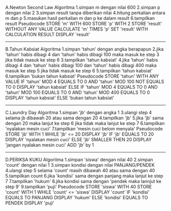 A.Newton Second Law
    Algoritma
1.simpan m dengan nilai 600
2.simpan p dengan nilai 2
3.simpan result tanpa diberikan nilai
4.hitung perkalian antara m dan p
5.masukan hasil perkalian m dan p ke dalam result
6.tampilkan result
    Pseudocode
STORE 'm' WITH 600
STORE 'p' WITH 2
STORE 'result' WITHOUT ANY VALUE
CALCULATE 'm' TIMES 'p'
SET 'result' WITH CALCULATION RESULT
DISPLAY 'result'

----------------------------------------------------------------

B.Tahun Kabsiat
    Algoritma
1.simpan 'tahun' dengan angka berapapun
2.jika 'tahun' habis dibagi 4 dan 'tahun' habis dibagi 100 maka masuk ke step 3 jika tidak masuk ke step 6
3.tampilkan 'tahun kabsiat'
4.jika 'tahun' habis dibagi 4 dan 'tahun' habis dibagi 100 dan 'tahun' habis dibagi 400 maka masuk ke step 5 jika tidak masuk ke step 6
5.tampilkan 'tahun kabsiat'
6.tampilkan 'bukan tahun kabsiat'
    Pseudocode
STORE 'tahun' WITH ANY VALUE
IF 'tahun' MOD 4 EQUALS TO 0 AND 'tahun' MOD 100 NOT EQUALS TO 0
    DISPLAY 'tahun kabsiat'
ELSE IF 'tahun' MOD 4 EQUALS TO 0 AND 'tahun' MOD 100 EQUALS TO 0 AND 'tahun' MOD 400 EQUALS TO 0 
    DISPLAY 'tahun kabsiat'
ELSE 'bukan tahun kabsiat'

----------------------------------------------------------------

C.Laundry Day
    Algoritma
1.simpan 'jb' dengan angka 1
3.ulangi step 4 selama jb dibawah 20 atau sama dengan 20
4.tampilkan 'jb'
5.jika 'jb' sama dengan 20 maka lanjut ke step 6 jika tidak maka lanjut ke step 7
6.tampilkan 'nyalakan mesin cuci'
7.tampilkan 'mesin cuci belom menyala'
    Pseudocode
STORE 'jb' WITH 1
WHILE 'jb' <= 20 
    DISPLAY 'jb'
IF 'jb' EQUALS TO 20
    DISPLAY 'nyalakan mesin cuci'
ELSE 'jb' SMALLER THEN 20
    DISPLAY 'jangan nyalakan mesin cuci' 
ADD 'jb' by 1

----------------------------------------------------------------

D.PERIKSA KUKU
    Algoritma
1.simpan 'siswa' dengan nilai 40
2.simpan 'count' dengan nilai 1
3.simpan kondisi dengan nilai PANJANG/PENDEK
4.ulangi step 5 selama 'count' masih dibawah 40 atau sama dengan 40
5.tampilkan count
6.jika 'kondisi' sama dengan panjang maka lanjut ke step 7
7.tampilkan 'hukum'
8.jika kondisi sama dengan 'pendek maka lannjut ke step 9'
9.tampilkan 'puji'
    Pseudocode
STORE 'siswa' WITH 40
STORE 'count' WITH 1 
WHILE 'count' <= 'siswa'
    DISPLAY 'count'
IF 'kondisi' EQUALS TO PANJANG
    DISPLAY 'hukum'
ELSE 'kondisi' EQUALS TO PENDEK
    DISPLAY 'puji'

